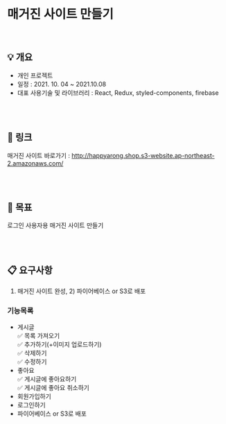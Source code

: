 # 매거진 사이트 만들기

<br>

## :bulb: 개요 
- 개인 프로젝트
- 일정 : 2021. 10. 04 ~ 2021.10.08
- 대표 사용기술 및 라이브러리 : React, Redux, styled-components, firebase

<br><br>

## :link: 링크

매거진 사이트 바로가기 : http://happyarong.shop.s3-website.ap-northeast-2.amazonaws.com/

<br><br>

## :star2: 목표

로그인 사용자용 매거진 사이트 만들기

<br><br>

## :clipboard: 요구사항

1) 매거진 사이트 완성,  2) 파이어베이스 or S3로 배포
### 기능목록
- 게시글 <br>
:white_check_mark: 목록 가져오기 <br>
:white_check_mark: 추가하기(+이미지 업로드하기) <br>
:white_check_mark: 삭제하기 <br>
:white_check_mark: 수정하기 <br>
- 좋아요 <br>
:white_check_mark: 게시글에 좋아요하기 <br>
:white_check_mark: 게시글에 좋아요 취소하기 <br>
- 회원가입하기 <br>
- 로그인하기 <br>
- 파이어베이스 or S3로 배포 <br>

